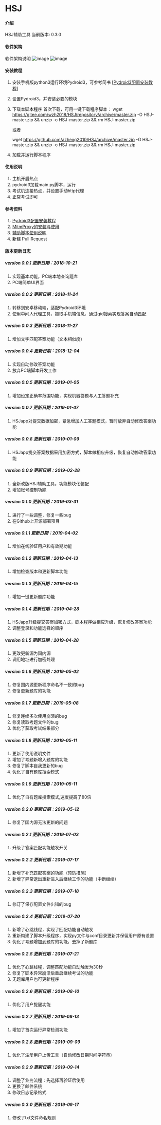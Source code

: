 # HSJ

#### 介绍
HSJ辅助工具
当前版本: 0.3.0

#### 软件架构
软件架构说明
![image](https://github.com/azheng2010/HSJ/blob/master/image/readme.png)
![image](https://gitee.com/wzh2018/HSJ/raw/master/image/readme.png)
#### 安装教程

1. 安装手机版python3运行环境Pydroid3，可参考简书  [[Pydroid3配置安装教程](https://www.jianshu.com/p/5d9abd6f1405)]
2. 设置Pydroid3，并安装必要的模块
3. 下载本脚本程序
    首次下载，可用一键下载程序脚本：
    wget https://gitee.com/wzh2018/HSJ/repository/archive/master.zip -O HSJ-master.zip && unzip -o HSJ-master.zip && rm HSJ-master.zip
    
    或者
    
    wget https://github.com/azheng2010/HSJ/archive/master.zip -O HSJ-master.zip && unzip -o HSJ-master.zip && rm HSJ-master.zip
4. 加载并运行脚本程序

#### 使用说明

1. 主机开启热点
2. pydroid3加载main.py脚本，运行
3. 考试机连接热点，并设置手动http代理
4. 正常考试即可

#### 参考资料

1. [Pydroid3配置安装教程](https://www.jianshu.com/p/5d9abd6f1405)
2. [MitmProxy的安装与使用](https://www.jianshu.com/p/7b0ea91c081c)
3. [辅助脚本使用说明](https://www.jianshu.com/p/87a6719f0545)
4. 新建 Pull Request

#### 版本更新日志

##### version 0.0.1 更新日期：2018-10-21
1. 实现基本功能，PC端本地查询题库
2. PC端简单UI界面

##### version 0.0.2 更新日期：2018-11-24
1. 转移到安卓移动端，适配Pydroid3环境
2. 使用中间人代理工具，抓取手机端信息，通过qid搜索实现答案自动匹配

##### version 0.0.3 更新日期：2018-11-27
1. 增加文字匹配答案功能（文本相似度）

##### version 0.0.4 更新日期：2018-12-04
1. 实现自动修改答案功能
2. 放弃PC端脚本开发工作

##### version 0.0.5 更新日期：2019-01-05
1. 增加设定正确率范围功能，实现机器答题与人工答题补充

##### version 0.0.7 更新日期：2019-01-07
1. HSJapp对提交数据加密，紧急增加人工答题模式，暂时放弃自动修改答案功能

##### version 0.0.8 更新日期：2019-01-09
1. HSJapp提交答案数据采用加密方式，脚本做相应升级，恢复自动修改答案功能

##### version 0.0.9 更新日期：2019-02-28
1. 全新改版HSJ辅助工具，功能模块化装配
2. 增加账号控制功能

##### version 0.1.0 更新日期：2019-03-31
1. 进行了一些调整，修复一些bug
2. 在Github上开源部署项目

##### version 0.1.1 更新日期：2019-04-02
1. 增加在线验证用户和有效期功能

##### version 0.1.2 更新日期：2019-04-13
1. 增加检查版本和更新脚本功能

##### version 0.1.3 更新日期：2019-04-15
1. 增加一键更新题库功能

##### version 0.1.4 更新日期：2019-04-28
1. HSJapp升级提交答案加密方式，脚本程序做相应升级，恢复修改答案功能
2. 调整登录和功能选择的顺序

##### version 0.1.5 更新日期：2019-04-28
1. 更改更新源为国内源
2. 调用地址进行加密处理

##### version 0.1.6 更新日期：2019-05-02
1. 修复国内源更新程序命名不一致的bug
2. 修复更新题库的功能

##### version 0.1.7 更新日期：2019-05-08
1. 修复连续多次使用崩溃的bug
2. 修复读取考题文件的bug
3. 优化了获取考试结果部分

##### version 0.1.8 更新日期：2019-05-11
1. 更新了使用说明文件
2. 增加了考题新增入题库的功能
3. 修复了脚本自我更新的bug
4. 优化了自有题库搜索模式

##### version 0.1.9 更新日期：2019-05-11
1. 优化了自有题库搜索模式,速度提高了80倍

##### version 0.2.0 更新日期：2019-05-12
1. 修复了国内源无法更新的问题

##### version 0.2.1 更新日期：2019-07-03
1. 升级了答案匹配功能触发开关

##### version 0.2.2 更新日期：2019-07-17
1. 新增了补充匹配答案的功能（预防措施）
2. 新增了异常退出重新进入后继续工作的功能（中断继续）

##### version 0.2.3 更新日期：2019-07-18
1. 修订了保存配置文件出错的bug

##### version 0.2.4 更新日期：2019-07-20
1. 新增了心跳线程，实现了匹配功能自动触发
2. 重新构建了脚本升级程序，实现py文件与conf目录更新并保留用户原有设置
3. 优化了考题增加到题库的功能，去掉了新题库

##### version 0.2.5 更新日期：2019-07-21
1. 优化了心跳线程，调整匹配功能自动触发为30秒
2. 修复了脚本异常崩溃后重启继续考试的功能
3. 无题库用户也可更新程序

##### version 0.2.6 更新日期：2019-08-10
1. 优化了用户提醒功能

##### version 0.2.7 更新日期：2019-08-13
1. 增加了首次运行异常检测功能

##### version 0.2.8 更新日期：2019-09-09
1. 优化了注册用户上传工具（自动修改日期时间字符串）

##### version 0.2.9 更新日期：2019-09-14
1. 调整了业务流程：先选择再验证后使用
2. 更换了邮件系统
3. 修改日志记录格式

##### version 0.3.0 更新日期：2019-09-17
1. 修改了txt文件命名规则
